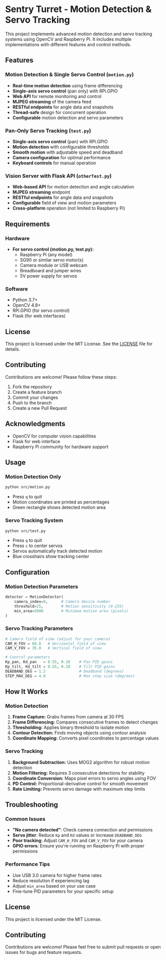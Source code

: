 # Sentry Turret - Motion Detection & Servo Tracking

This project implements advanced motion detection and servo tracking systems using OpenCV and Raspberry Pi. It includes multiple implementations with different features and control methods.

## Features

### Motion Detection & Single Servo Control (`motion.py`)
- **Real-time motion detection** using frame differencing
- **Single-axis servo control** (pan only) with RPi.GPIO
- **Web API** for remote monitoring and control
- **MJPEG streaming** of the camera feed
- **RESTful endpoints** for angle data and snapshots
- **Thread-safe** design for concurrent operation
- **Configurable** motion detection and servo parameters

### Pan-Only Servo Tracking (`test.py`)
- **Single-axis servo control** (pan) with RPi.GPIO
- **Motion detection** with configurable thresholds
- **Smooth motion** with adjustable speed and deadband
- **Camera configuration** for optimal performance
- **Keyboard controls** for manual operation

### Vision Server with Flask API (`otherTest.py`)
- **Web-based API** for motion detection and angle calculation
- **MJPEG streaming** endpoint
- **RESTful endpoints** for angle data and snapshots
- **Configurable** field of view and motion parameters
- **Cross-platform** operation (not limited to Raspberry Pi)

## Requirements

### Hardware
- **For servo control (motion.py, test.py):**
  - Raspberry Pi (any model)
  - SG90 or similar servo motor(s)
  - Camera module or USB webcam
  - Breadboard and jumper wires
  - 5V power supply for servos

### Software
- Python 3.7+
- OpenCV 4.8+
- RPi.GPIO (for servo control)
- Flask (for web interfaces)

## License
This project is licensed under the MIT License. See the [LICENSE](LICENSE) file for details.

## Contributing
Contributions are welcome! Please follow these steps:
1. Fork the repository
2. Create a feature branch
3. Commit your changes
4. Push to the branch
5. Create a new Pull Request

## Acknowledgments
- OpenCV for computer vision capabilities
- Flask for web interface
- Raspberry Pi community for hardware support

## Usage

### Motion Detection Only
```bash
python src/motion.py
```
- Press `q` to quit
- Motion coordinates are printed as percentages
- Green rectangle shows detected motion area

### Servo Tracking System
```bash
python src/test.py
```
- Press `q` to quit
- Press `c` to center servos
- Servos automatically track detected motion
- Blue crosshairs show tracking center

## Configuration

### Motion Detection Parameters
```python
detector = MotionDetector(
    camera_index=0,      # Camera device number
    threshold=25,        # Motion sensitivity (0-255)
    min_area=5000        # Minimum motion area (pixels)
)
```

### Servo Tracking Parameters
```python
# Camera field of view (adjust for your camera)
CAM_H_FOV = 60.0   # Horizontal field of view
CAM_V_FOV = 35.0   # Vertical field of view

# Control parameters
Kp_pan, Kd_pan   = 0.55, 0.18    # Pan PID gains
Kp_tilt, Kd_tilt = 0.55, 0.18    # Tilt PID gains
DEADBAND_DEG = 1.2               # Deadband (degrees)
STEP_MAX_DEG = 4.0               # Max step size (degrees)
```

## How It Works

### Motion Detection
1. **Frame Capture:** Grabs frames from camera at 30 FPS
2. **Frame Differencing:** Compares consecutive frames to detect changes
3. **Thresholding:** Applies binary threshold to isolate motion
4. **Contour Detection:** Finds moving objects using contour analysis
5. **Coordinate Mapping:** Converts pixel coordinates to percentage values

### Servo Tracking
1. **Background Subtraction:** Uses MOG2 algorithm for robust motion detection
2. **Motion Filtering:** Requires 3 consecutive detections for stability
3. **Coordinate Conversion:** Maps pixel errors to servo angles using FOV
4. **PD Control:** Proportional-derivative control for smooth movement
5. **Rate Limiting:** Prevents servo damage with maximum step limits

## Troubleshooting

### Common Issues
- **"No camera detected"**: Check camera connection and permissions
- **Servo jitter**: Reduce `Kp` and `Kd` values or increase `DEADBAND_DEG`
- **Poor tracking**: Adjust `CAM_H_FOV` and `CAM_V_FOV` for your camera
- **GPIO errors**: Ensure you're running on Raspberry Pi with proper permissions

### Performance Tips
- Use USB 3.0 camera for higher frame rates
- Reduce resolution if experiencing lag
- Adjust `min_area` based on your use case
- Fine-tune PID parameters for your specific setup

## License
This project is licensed under the MIT License.

## Contributing
Contributions are welcome! Please feel free to submit pull requests or open issues for bugs and feature requests.
